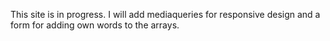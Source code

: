 This site is in progress. I will add mediaqueries for responsive design and a form for adding own words to the arrays.
